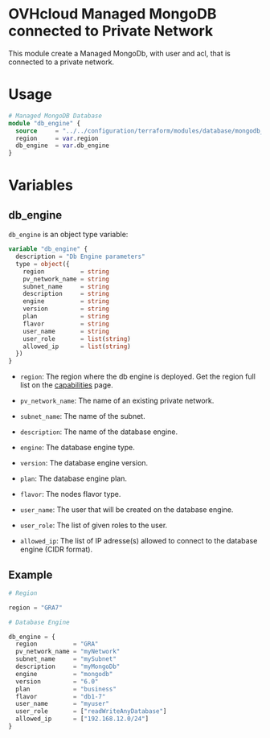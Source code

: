 # OVHcloud Managed MongoDB connected to Private Network

This module create a Managed MongoDb, with user and acl, that is connected to a private network.

# Usage

```terraform
# Managed MongoDB Database
module "db_engine" {
  source     = "../../configuration/terraform/modules/database/mongodb_pvnw"
  region     = var.region
  db_engine  = var.db_engine
}
```

# Variables

## db_engine

`db_engine` is an object type variable:

```terraform
variable "db_engine" {
  description = "Db Engine parameters"
  type = object({
    region          = string
    pv_network_name = string
    subnet_name     = string
    description     = string
    engine          = string
    version         = string
    plan            = string
    flavor          = string
    user_name       = string
    user_role       = list(string)
    allowed_ip      = list(string)
  })
}
```

- `region`: The region where the db engine is deployed. Get the region full list on the [capabilities](https://docs.ovh.com/gb/en/publiccloud/databases/mongodb/capabilities/) page.

- `pv_network_name`: The name of an existing private network.

- `subnet_name`: The name of the subnet.

- `description`: The name of the database engine.

- `engine`: The database engine type.

- `version`: The database engine version.

- `plan`: The database engine plan.

- `flavor`: The nodes flavor type.

- `user_name`: The user that will be created on the database engine.

- `user_role`: The list of given roles to the user.

- `allowed_ip`: The list of IP adresse(s) allowed to connect to the database engine (CIDR format).

## Example

```terraform
# Region

region = "GRA7"

# Database Engine

db_engine = {
  region          = "GRA"
  pv_network_name = "myNetwork"
  subnet_name     = "mySubnet"
  description     = "myMongoDb"
  engine          = "mongodb"
  version         = "6.0"
  plan            = "business"
  flavor          = "db1-7"
  user_name       = "myuser"
  user_role       = ["readWriteAnyDatabase"]
  allowed_ip      = ["192.168.12.0/24"]
}
```
